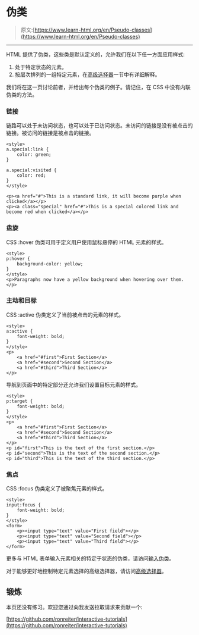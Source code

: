 # 伪类

> 原文:[https://www.learn-html.org/en/Pseudo-classes](https://www.learn-html.org/en/Pseudo-classes)

* * *

HTML 提供了伪类，这些类是默认定义的，允许我们在以下任一方面应用样式:

1.  处于特定状态的元素。
2.  按层次排列的一组特定元素，在[高级选择器](/en/Advanced_Selectors)一节中有详细解释。

我们将在这一页讨论前者，并给出每个伪类的例子。请记住，在 CSS 中没有内联伪类的方法。

### 链接

链路可以处于未访问状态，也可以处于已访问状态。未访问的链接是没有被点击的链接。被访问的链接是被点击的链接。

```
<style>
a.special:link {
    color: green;
}

a.special:visited {
    color: red;
}
</style>

<p><a href="#">This is a standard link, it will become purple when clicked</a></p>
<p><a class="special" href="#">This is a special colored link and become red when clicked</a></p> 
```

### 盘旋

CSS :hover 伪类可用于定义用户使用鼠标悬停的 HTML 元素的样式。

```
<style>
p:hover {
    background-color: yellow;
}
</style>
<p>Paragraphs now have a yellow background when hovering over them.</p> 
```

### 主动和目标

CSS :active 伪类定义了当前被点击的元素的样式。

```
<style>
a:active {
    font-weight: bold;    
}
</style>
<p>
    <a href="#first">First Section</a>
    <a href="#second">Second Section</a>
    <a href="#third">Third Section</a>
</p> 
```

导航到页面中的特定部分还允许我们设置目标元素的样式。

```
<style>
p:target {
    font-weight: bold;    
}
</style>
<p>
    <a href="#first">First Section</a>
    <a href="#second">Second Section</a>
    <a href="#third">Third Section</a>
</p>
<p id="first">This is the text of the first section.</p>
<p id="second">This is the text of the second section.</p>
<p id="third">This is the text of the third section.</p> 
```

### 焦点

CSS :focus 伪类定义了被聚焦元素的样式。

```
<style>
input:focus {
    font-weight: bold;    
}
</style>
<form>
    <p><input type="text" value="First field"></p>
    <p><input type="text" value="Second field"></p>
    <p><input type="text" value="Third field"></p>        
</form> 
```

更多与 HTML 表单输入元素相关的特定于状态的伪类，请访问[输入伪类](/en/Input_Pseudo-classes)。

对于能够更好地控制特定元素选择的高级选择器，请访问[高级选择器](/en/Advanced_Selectors)。

## 锻炼

本页还没有练习。欢迎您通过向我发送拉取请求来贡献一个:

[https://github.com/ronreiter/interactive-tutorials](https://github.com/ronreiter/interactive-tutorials)